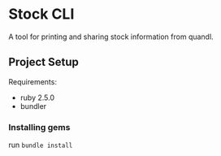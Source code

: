 # Stock CLI

A tool for printing and sharing stock information from quandl.

## Project Setup 

Requirements:
 * ruby 2.5.0
 * bundler

### Installing gems

run ```bundle install```
